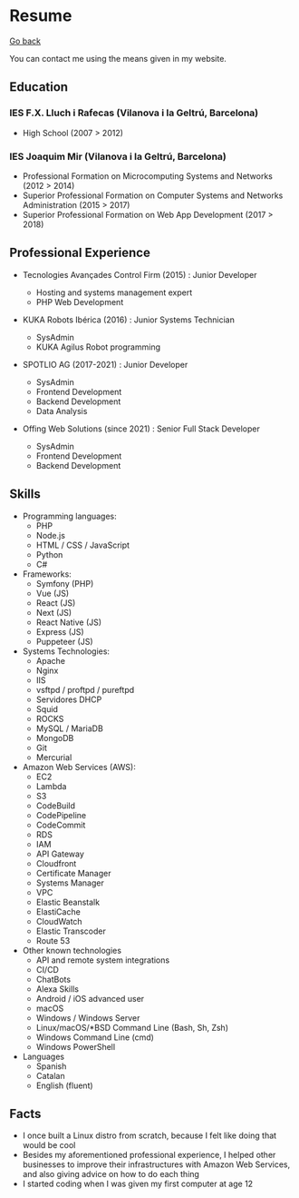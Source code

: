 # Resume

[Go back](README.md)

You can contact me using the means given in my website.

## Education

### IES F.X. Lluch i Rafecas (Vilanova i la Geltrú, Barcelona)

- High School (2007 > 2012)

### IES Joaquim Mir (Vilanova i la Geltrú, Barcelona)

- Professional Formation on Microcomputing Systems and Networks (2012 > 2014)
- Superior Professional Formation on Computer Systems and Networks Administration (2015 > 2017)
- Superior Professional Formation on Web App Development (2017 > 2018)

## Professional Experience

- Tecnologies Avançades Control Firm (2015) : Junior Developer
  - Hosting and systems management expert
  - PHP Web Development

- KUKA Robots Ibérica (2016) : Junior Systems Technician
  - SysAdmin
  - KUKA Agilus Robot programming

- SPOTLIO AG (2017-2021) : Junior Developer
  - SysAdmin
  - Frontend Development
  - Backend Development
  - Data Analysis

- Offing Web Solutions (since 2021) : Senior Full Stack Developer
  - SysAdmin
  - Frontend Development
  - Backend Development

## Skills

- Programming languages:
  - PHP
  - Node.js
  - HTML / CSS / JavaScript
  - Python
  - C#
- Frameworks:
  - Symfony (PHP)
  - Vue (JS)
  - React (JS)
  - Next (JS)
  - React Native (JS)
  - Express (JS)
  - Puppeteer (JS)
- Systems Technologies:
  - Apache
  - Nginx
  - IIS
  - vsftpd / proftpd / pureftpd
  - Servidores DHCP
  - Squid
  - ROCKS
  - MySQL / MariaDB
  - MongoDB
  - Git
  - Mercurial
- Amazon Web Services (AWS):
  - EC2
  - Lambda
  - S3
  - CodeBuild
  - CodePipeline
  - CodeCommit
  - RDS
  - IAM
  - API Gateway
  - Cloudfront
  - Certificate Manager
  - Systems Manager
  - VPC
  - Elastic Beanstalk
  - ElastiCache
  - CloudWatch
  - Elastic Transcoder
  - Route 53
- Other known technologies
  - API and remote system integrations
  - CI/CD
  - ChatBots
  - Alexa Skills
  - Android / iOS advanced user
  - macOS
  - Windows / Windows Server
  - Linux/macOS/*BSD Command Line (Bash, Sh, Zsh)
  - Windows Command Line (cmd)
  - Windows PowerShell
- Languages
  - Spanish
  - Catalan
  - English (fluent)

## Facts

- I once built a Linux distro from scratch, because I felt like doing that would be cool
- Besides my aforementioned professional experience, I helped other businesses to improve their infrastructures with Amazon Web Services, and also giving advice on how to do each thing
- I started coding when I was given my first computer at age 12
